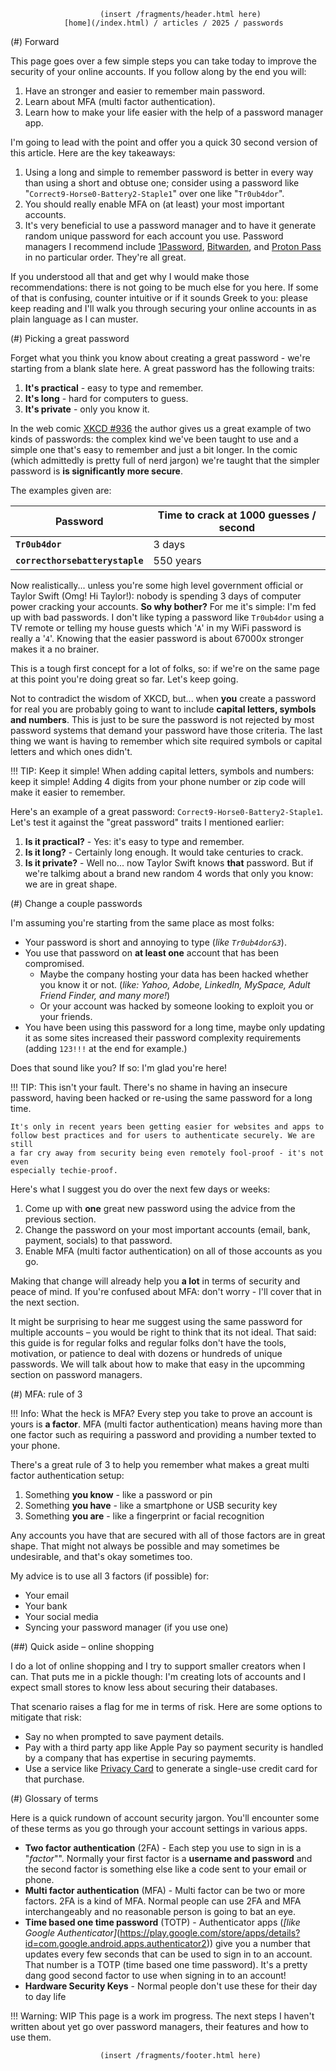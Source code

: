                         (insert /fragments/header.html here)
                [home](/index.html) / articles / 2025 / passwords

(#) Forward

This page goes over a few simple steps you can take today to improve the
security of your online accounts. If you follow along by the end you will:

1. Have an stronger and easier to remember main password.
2. Learn about MFA (multi factor authentication).
3. Learn how to make your life easier with the help of a password manager app.

I'm going to lead with the point and offer you a quick 30 second version of this
article. Here are the key takeaways:

1. Using a long and simple to remember password is better in every way than
   using a short and obtuse one; consider using a password like
   "`Correct9-Horse0-Battery2-Staple1`" over one like "`Tr0ub4dor`".
2. You should really enable MFA on (at least) your most important accounts.
3. It's very beneficial to use a password manager and to have it generate random
   unique password for each account you use. Password managers I recommend
   include [1Password](https://1password.com),
   [Bitwarden](https://bitwarden.com), and 
   [Proton Pass](https://proton.me/pass) in no particular order. They're all
   great.

If you understood all that and get why I would make those recommendations:
there is not going to be much else for you here. If some of that is confusing,
counter intuitive or if it sounds Greek to you: please keep reading and I'll
walk you through securing your online accounts in as plain language as I can
muster.

(#) Picking a great password

Forget what you think you know about creating a great password - we're starting
from a blank slate here. A great password has the following traits:

1. **It's practical** - easy to type and remember.
2. **It's long** - hard for computers to guess.
3. **It's private** - only you know it.

In the web comic [XKCD #936](https://xkcd.com/936/) the author gives us a
great example of two kinds of passwords: the complex kind we've been taught to use
and a simple one that's easy to remember and just a bit longer. In the comic 
(which admittedly is pretty full of nerd jargon) we're taught that the simpler
password is **is significantly more secure**. 

The examples given are:

| Password                            | Time to crack at 1000 guesses / second |
|-------------------------------------|----------------------------------------|
| **`Tr0ub4dor`**                     | 3 days                                 |
| **`correcthorsebatterystaple`**     | 550 years                              |

Now realistically... unless you're some high level government official or Taylor
Swift (Omg! Hi Taylor!): nobody is spending 3 days of computer power cracking
your accounts. **So why bother?** For me it's simple: I'm fed up with bad
passwords. I don't like typing a password like `Tr0ub4dor` using a TV remote or
telling my house guests which '`A`' in my WiFi password is really a '`4`'.
Knowing that the easier password is about 67000x stronger makes it a no brainer.

This is a tough first concept for a lot of folks, so: if we're on the same page
at this point you're doing great so far. Let's keep going.

Not to contradict the wisdom of XKCD, but... when **you** create a password for
real you are probably going to want to include **capital letters, symbols
and numbers**. This is just to be sure the password is not rejected by most
password systems that demand your password have those criteria. The last thing
we want is having to remember which site required symbols or capital letters and
which ones didn't.

!!! TIP: Keep it simple!
    When adding capital letters, symbols and numbers: keep it simple! Adding 4
    digits from your phone number or zip code will make it easier to remember.

Here's an example of a great password: `Correct9-Horse0-Battery2-Staple1`. Let's
test it against the "great password" traits I mentioned earlier:

1. **Is it practical?** - Yes: it's easy to type and remember.
2. **Is it long?** - Certainly long enough. It would take centuries to crack.
3. **Is it private?** - Well no... now Taylor Swift knows **that** password. But if
   we're talkimg about a brand new random 4 words that only you know: we are in
   great shape.

(#) Change a couple passwords

I'm assuming you're starting from the same place as most folks:

- Your password is short and annoying to type (*like `Tr0ub4dor&3`*).
- You use that password on **at least one** account that has been compromised.
    - Maybe the company hosting your data has been hacked whether you know it or
      not. (*like: Yahoo, Adobe, LinkedIn, MySpace, Adult Friend Finder, and
      many more!*)
    - Or your account was hacked by someone looking to exploit you or
      your friends.
- You have been using this password for a long time, maybe only updating it as
  some sites increased their password complexity requirements (adding
  `123!!!` at the end for example.)

Does that sound like you? If so: I'm glad you're here!

!!! TIP: This isn't your fault.
    There's no shame in having an insecure password, having been hacked or
    re-using the same password for a long time.
    
    It's only in recent years been getting easier for websites and apps to
    follow best practices and for users to authenticate securely. We are still
    a far cry away from security being even remotely fool-proof - it's not even
    especially techie-proof.

Here's what I suggest you do over the next few days or weeks:
1. Come up with **one** great new password using the advice from the previous
   section.
1. Change the password on your most important accounts (email, bank, payment,
   socials) to that password.
2. Enable MFA (multi factor authentication) on all of those accounts as you go.

Making that change will already help you **a lot** in terms of security and
peace of mind. If you're confused about MFA: don't worry - I'll cover that in
the next section.

It might be surprising to hear me suggest using the same password for 
multiple accounts – you would be right to think that its not ideal. That said:
this guide is for regular folks and regular folks don't have the tools, motivation,
or patience to deal with dozens or hundreds of unique passwords. We will talk about
how to make that easy in the upcomming section on password managers.

(#) MFA: rule of 3

!!! Info: What the heck is MFA?
    Every step you take to prove an account is yours is **a factor**. 
    MFA (multi factor authentication) means having more than one factor
    such as requiring a password and providing a number texted to your phone.

There's a great rule of 3 to help you remember what makes a great multi factor
authentication setup:

1. Something **you know** - like a password or pin
2. Something **you have** - like a smartphone or USB security key
3. Something **you are** - like a fingerprint or facial recognition

Any accounts you have that are secured with all of those factors are in great
shape. That might not always be possible and may sometimes be undesirable,
and that's okay sometimes too.

My advice is to use all 3 factors (if possible) for:
- Your email
- Your bank
- Your social media
- Syncing your password manager (if you use one)

(##) Quick aside – online shopping

I do a lot of online shopping and I try to support smaller creators when I can.
That puts me in a pickle though: I'm creating lots of accounts and I expect small
stores to know less about securing their databases. 

That scenario raises a flag for me in terms of risk. Here are some options
to mitigate that risk:

- Say no when prompted to save payment details.
- Pay with a third party app like Apple Pay so payment security is handled by a
  company that has expertise in securing paymemts.
- Use a service like [Privacy Card](https://privacy.com) to generate a single-use
  credit card for that purchase.

(#) Glossary of terms

Here is a quick rundown of account security jargon. You'll encounter some of these
terms as you go through your account settings in various apps.

- **Two factor authentication** (2FA) - Each step you use to sign in is a
  "*factor*"". Normally your first factor is a **username and password** and the
  second factor is something else like a code sent to your email or phone.
- **Multi factor authentication** (MFA) - Multi factor can be two or more
  factors. 2FA is a kind of MFA. Normal people can use 2FA and MFA
  interchangeably and no reasonable person is going to bat an eye.
- **Time based one time password** (TOTP) - Authenticator apps (*[like Google
   Authenticator]*(https://play.google.com/store/apps/details?id=com.google.android.apps.authenticator2))
   give you a number that updates every few seconds that can be used to sign in
   to an account. That number is a TOTP (time based one time password). It's a
   pretty dang good second factor to use when signing in to an account!
- **Hardware Security Keys** - Normal people don't use these for their day to
   day life

!!! Warning: WIP
    This page is a work im progress. The next steps I haven't written about yet go
    over password managers, their features and how to use them.

                        (insert /fragments/footer.html here)
